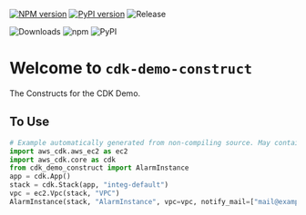 [![NPM version](https://badge.fury.io/js/cdk-demo-construct.svg)](https://badge.fury.io/js/cdk-demo-construct)
[![PyPI version](https://badge.fury.io/py/cdk-demo-construct.svg)](https://badge.fury.io/py/cdk-demo-construct)
![Release](https://github.com/neilkuan/cdk-demo-construct/workflows/release/badge.svg)

![Downloads](https://img.shields.io/badge/-DOWNLOADS:-brightgreen?color=gray)
![npm](https://img.shields.io/npm/dt/cdk-demo-construct?label=npm&color=orange)
![PyPI](https://img.shields.io/pypi/dm/cdk-demo-construct?label=pypi&color=blue)

# Welcome to `cdk-demo-construct`

The Constructs for the CDK Demo.

## To Use

```python
# Example automatically generated from non-compiling source. May contain errors.
import aws_cdk.aws_ec2 as ec2
import aws_cdk.core as cdk
from cdk_demo_construct import AlarmInstance
app = cdk.App()
stack = cdk.Stack(app, "integ-default")
vpc = ec2.Vpc(stack, "VPC")
AlarmInstance(stack, "AlarmInstance", vpc=vpc, notify_mail=["mail@example.com"])
```
